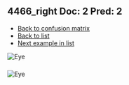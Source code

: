 ## 4466_right Doc: 2 Pred: 2
- [Back to confusion matrix](https://github.com/juliandewit/kaggle_retinopathy/blob/master/matrix.md)
- [Back to list](https://github.com/juliandewit/kaggle_retinopathy/blob/master/lists/22/list.md)
- [Next example in list](https://github.com/juliandewit/kaggle_retinopathy/blob/master/lists/22/44/4497_left.md)

![Eye](https://retinopaty.blob.core.windows.net/size1024/4466_right_2.jpeg)

### 

![Eye]()
